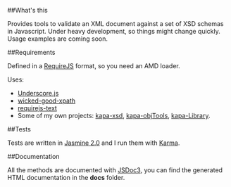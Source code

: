 ##What's this

Provides tools to validate an XML document against a set of XSD schemas in Javascript. Under heavy development, so things might change quickly. Usage examples are coming soon.

##Requirements

Defined in a [RequireJS](http://requirejs.org/) format, so you need an AMD loader.

Uses: 
 - [Underscore.js](http://underscorejs.org/)
 - [wicked-good-xpath](https://code.google.com/p/wicked-good-xpath/)
 - [requirejs-text](https://github.com/requirejs/text)
 - Some of my own projects: [kapa-xsd](https://github.com/bazmegakapa/kapa-xsd), [kapa-objTools](https://github.com/bazmegakapa/), [kapa-Library](kapa-Library).

##Tests

Tests are written in [Jasmine 2.0](http://jasmine.github.io/2.0/introduction.html) and I run them with [Karma](http://karma-runner.github.io/0.10/index.html).

##Documentation

All the methods are documented with [JSDoc3](https://github.com/jsdoc3/jsdoc), you can find the generated HTML documentation in the **docs** folder.
